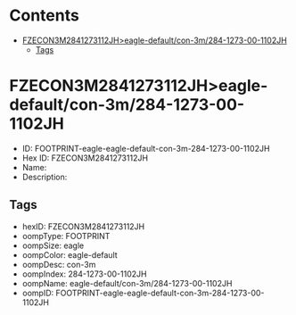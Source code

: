 



Contents
========

* [FZECON3M2841273112JH>eagle-default/con-3m/284-1273-00-1102JH](#fzecon3m2841273112jheagle-defaultcon-3m284-1273-00-1102jh)
	* [Tags](#tags)

# FZECON3M2841273112JH>eagle-default/con-3m/284-1273-00-1102JH

- ID: FOOTPRINT-eagle-eagle-default-con-3m-284-1273-00-1102JH
- Hex ID: FZECON3M2841273112JH
- Name: 
- Description: 

## Tags

- hexID: FZECON3M2841273112JH
- oompType: FOOTPRINT
- oompSize: eagle
- oompColor: eagle-default
- oompDesc: con-3m
- oompIndex: 284-1273-00-1102JH
- oompName: eagle-default/con-3m/284-1273-00-1102JH
- oompID: FOOTPRINT-eagle-eagle-default-con-3m-284-1273-00-1102JH
